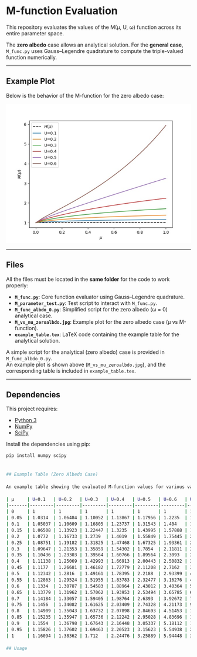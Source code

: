 # M-function Evaluation

This repository evaluates the values of the M(μ, U, ω) function across its entire parameter space.

The **zero albedo** case allows an analytical solution. For the **general case**, `M_func.py` uses Gauss–Legendre quadrature to compute the triple-valued function numerically.

---

## Example Plot

Below is the behavior of the M-function for the zero albedo case:

![M vs μ (Zero Albedo)](M_vs_mu_zeroalbdo.jpg)

---

## Files

All the files must be located in the **same folder** for the code to work properly:

- **`M_func.py`**: Core function evaluator using Gauss–Legendre quadrature.
- **`M_parameter_test.py`**: Test script to interact with `M_func.py`.
- **`M_func_albdo_0.py`**: Simplified script for the zero albedo (ω = 0) analytical case.
- **`M_vs_mu_zeroalbdo.jpg`**: Example plot for the zero albedo case (μ vs M-function).
- **`example_table.tex`**: LaTeX code containing the example table for the analytical solution.

A simple script for the analytical (zero albedo) case is provided in `M_func_albdo_0.py`.  
An example plot is shown above (`M_vs_mu_zeroalbdo.jpg`), and the corresponding table is included in `example_table.tex`.

---

## Dependencies

This project requires:

- [Python 3](https://www.python.org/)
- [NumPy](https://numpy.org/)
- [SciPy](https://scipy.org/)

Install the dependencies using pip:

```bash
pip install numpy scipy


## Example Table (Zero Albedo Case)

An example table showing the evaluated M-function values for various values of **μ** and **U** at zero albedo:

| μ     | U=0.1   | U=0.2   | U=0.3   | U=0.4   | U=0.5   | U=0.6   | U=0.7    |
|-------|---------|---------|---------|---------|---------|---------|----------|
| 0     | 1       | 1       | 1       | 1       | 1       | 1       | 1        |
| 0.05  | 1.0314  | 1.06484 | 1.10052 | 1.13867 | 1.17956 | 1.2235  | 1.27084  |
| 0.1   | 1.05037 | 1.10609 | 1.16805 | 1.23737 | 1.31543 | 1.404   | 1.50536  |
| 0.15  | 1.06508 | 1.13923 | 1.22447 | 1.3235  | 1.43995 | 1.57888 | 1.74747  |
| 0.2   | 1.0772  | 1.16733 | 1.2739  | 1.4019  | 1.55849 | 1.75445 | 2.00679  |
| 0.25  | 1.08751 | 1.19182 | 1.31825 | 1.47468 | 1.67325 | 1.93361 | 2.28992  |
| 0.3   | 1.09647 | 1.21353 | 1.35859 | 1.54302 | 1.7854  | 2.11811 | 2.60323  |
| 0.35  | 1.10436 | 1.23303 | 1.39564 | 1.60766 | 1.89564 | 2.3093  | 2.9539   |
| 0.4   | 1.11138 | 1.25069 | 1.42993 | 1.66913 | 2.00443 | 2.50832 | 3.35061  |
| 0.45  | 1.1177  | 1.26681 | 1.46182 | 1.72779 | 2.11208 | 2.7162  | 3.80438  |
| 0.5   | 1.12342 | 1.2816  | 1.49161 | 1.78395 | 2.2188  | 2.93399 | 4.32954  |
| 0.55  | 1.12863 | 1.29524 | 1.51955 | 1.83783 | 2.32477 | 3.16276 | 4.94537  |
| 0.6   | 1.1334  | 1.30787 | 1.54583 | 1.88964 | 2.43012 | 3.40364 | 5.67848  |
| 0.65  | 1.13779 | 1.31962 | 1.57062 | 1.93953 | 2.53494 | 3.65785 | 6.56676  |
| 0.7   | 1.14184 | 1.33057 | 1.59405 | 1.98764 | 2.6393  | 3.92672 | 7.66619  |
| 0.75  | 1.1456  | 1.34082 | 1.61625 | 2.03409 | 2.74328 | 4.21173 | 9.06312  |
| 0.8   | 1.14909 | 1.35043 | 1.63732 | 2.07898 | 2.84693 | 4.51453 | 10.8982  |
| 0.85  | 1.15235 | 1.35947 | 1.65736 | 2.12242 | 2.95028 | 4.83696 | 13.4171  |
| 0.9   | 1.1554  | 1.36798 | 1.67643 | 2.16448 | 3.05337 | 5.18112 | 17.0911  |
| 0.95  | 1.15826 | 1.37602 | 1.69463 | 2.20523 | 3.15623 | 5.54938 | 22.9532  |
| 1     | 1.16094 | 1.38362 | 1.712   | 2.24476 | 3.25889 | 5.94448 | 33.7907  |

## Usage

